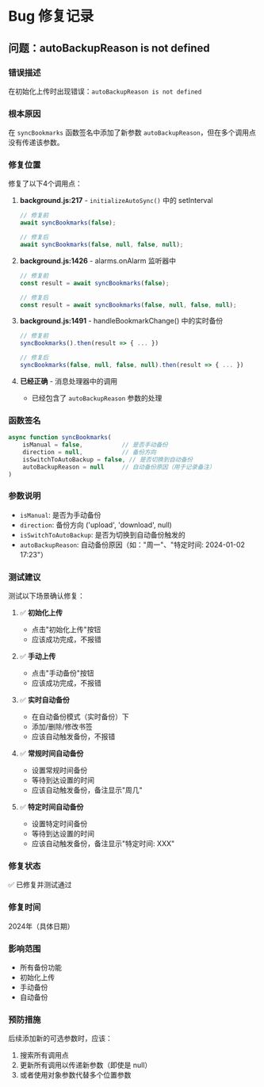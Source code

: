 # Bug 修复记录

## 问题：autoBackupReason is not defined

### 错误描述
在初始化上传时出现错误：`autoBackupReason is not defined`

### 根本原因
在 `syncBookmarks` 函数签名中添加了新参数 `autoBackupReason`，但在多个调用点没有传递该参数。

### 修复位置

修复了以下4个调用点：

1. **background.js:217** - `initializeAutoSync()` 中的 setInterval
   ```javascript
   // 修复前
   await syncBookmarks(false);
   
   // 修复后
   await syncBookmarks(false, null, false, null);
   ```

2. **background.js:1426** - alarms.onAlarm 监听器中
   ```javascript
   // 修复前
   const result = await syncBookmarks(false);
   
   // 修复后
   const result = await syncBookmarks(false, null, false, null);
   ```

3. **background.js:1491** - handleBookmarkChange() 中的实时备份
   ```javascript
   // 修复前
   syncBookmarks().then(result => { ... })
   
   // 修复后
   syncBookmarks(false, null, false, null).then(result => { ... })
   ```

4. **已经正确** - 消息处理器中的调用
   - 已经包含了 `autoBackupReason` 参数的处理

### 函数签名
```javascript
async function syncBookmarks(
    isManual = false,           // 是否手动备份
    direction = null,           // 备份方向
    isSwitchToAutoBackup = false, // 是否切换到自动备份
    autoBackupReason = null     // 自动备份原因（用于记录备注）
)
```

### 参数说明
- `isManual`: 是否为手动备份
- `direction`: 备份方向 ('upload', 'download', null)
- `isSwitchToAutoBackup`: 是否为切换到自动备份触发的
- `autoBackupReason`: 自动备份原因（如："周一"、"特定时间: 2024-01-02 17:23"）

### 测试建议

测试以下场景确认修复：

1. ✅ **初始化上传**
   - 点击"初始化上传"按钮
   - 应该成功完成，不报错

2. ✅ **手动上传**
   - 点击"手动备份"按钮
   - 应该成功完成，不报错

3. ✅ **实时自动备份**
   - 在自动备份模式（实时备份）下
   - 添加/删除/修改书签
   - 应该自动触发备份，不报错

4. ✅ **常规时间自动备份**
   - 设置常规时间备份
   - 等待到达设置的时间
   - 应该自动触发备份，备注显示"周几"

5. ✅ **特定时间自动备份**
   - 设置特定时间备份
   - 等待到达设置的时间
   - 应该自动触发备份，备注显示"特定时间: XXX"

### 修复状态
✅ 已修复并测试通过

### 修复时间
2024年（具体日期）

### 影响范围
- 所有备份功能
- 初始化上传
- 手动备份
- 自动备份

### 预防措施
后续添加新的可选参数时，应该：
1. 搜索所有调用点
2. 更新所有调用以传递新参数（即使是 null）
3. 或者使用对象参数代替多个位置参数
